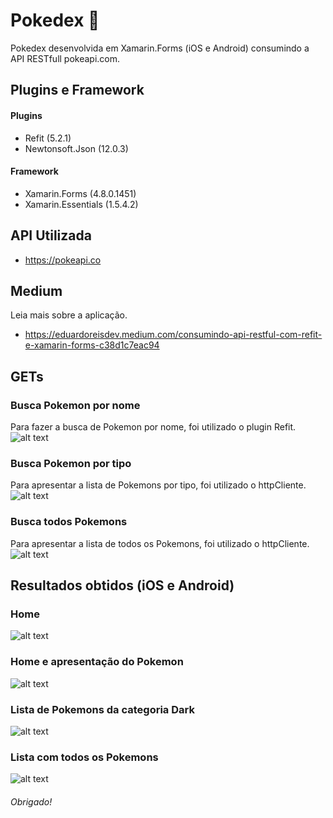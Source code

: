 # Pokedex 🦄
Pokedex desenvolvida em Xamarin.Forms (iOS e Android) consumindo a API RESTfull pokeapi.com.

## Plugins e Framework
#### Plugins
- Refit (5.2.1)
- Newtonsoft.Json (12.0.3)
#### Framework
- Xamarin.Forms (4.8.0.1451)
- Xamarin.Essentials (1.5.4.2)

## API Utilizada
- https://pokeapi.co

## Medium
Leia mais sobre a aplicação.
- https://eduardoreisdev.medium.com/consumindo-api-restful-com-refit-e-xamarin-forms-c38d1c7eac94

## GETs
### Busca Pokemon por nome
Para fazer a busca de Pokemon por nome, foi utilizado o plugin Refit.
![alt text](https://i.imgur.com/EBNINIl.png)
### Busca Pokemon por tipo
Para apresentar a lista de Pokemons por tipo, foi utilizado o httpCliente.
![alt text](https://i.imgur.com/auQclzF.png)
### Busca todos Pokemons
Para apresentar a lista de  todos os Pokemons, foi utilizado o httpCliente.
![alt text](https://i.imgur.com/Ezxxt8D.png)

## Resultados obtidos (iOS e Android)
### Home
![alt text](https://i.imgur.com/1SIT3ZV.png)
### Home e apresentação do Pokemon
![alt text](https://i.imgur.com/MUZxgOs.png)
### Lista de Pokemons da categoria Dark 
![alt text](https://i.imgur.com/1VTbRhz.png)
### Lista com todos os Pokemons
![alt text](https://i.imgur.com/oT2uzQh.png)


###### Obrigado!
